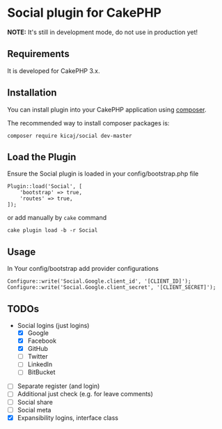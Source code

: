 # Social plugin for CakePHP

**NOTE:** It's still in development mode, do not use in production yet!

## Requirements

It is developed for CakePHP 3.x.

## Installation

You can install plugin into your CakePHP application using [composer](http://getcomposer.org).

The recommended way to install composer packages is:

```
composer require kicaj/social dev-master
```

Load the Plugin
-----------

Ensure the Social plugin is loaded in your config/bootstrap.php file

```
Plugin::load('Social', [
    'bootstrap' => true,
    'routes' => true,
]);
```
or add manually by `cake` command
```
cake plugin load -b -r Social
```

Usage
-----------
In Your config/bootstrap add provider configurations
```
Configure::write('Social.Google.client_id', '[CLIENT_ID]');
Configure::write('Social.Google.client_secret', '[CLIENT_SECRET]');
```

## TODOs

- Social logins (just logins)
  - [x] Google
  - [x] Facebook
  - [x] GitHub
  - [ ] Twitter
  - [ ] LinkedIn
  - [ ] BitBucket
- [ ] Separate register (and login)
- [ ] Additional just check (e.g. for leave comments)
- [ ] Social share
- [ ] Social meta
- [x] Expansibility logins, interface class
